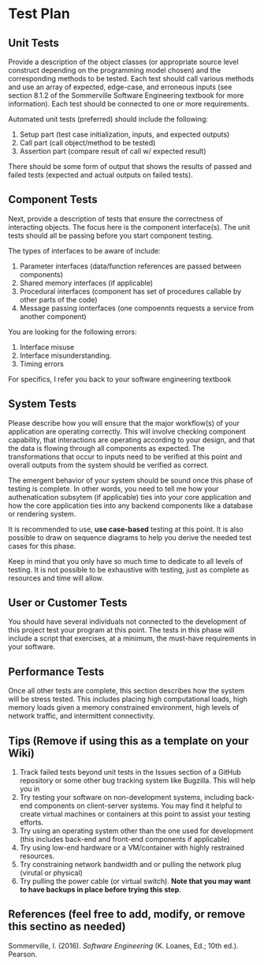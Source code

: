 # Test Plan

## Unit Tests
Provide a description of the object classes (or appropriate source level construct depending on the programming model chosen) and the corresponding methods to be tested. Each test should call various methods and use an array of expected, edge-case, and erroneous inputs (see section 8.1.2 of the Sommerville Software Engineering textbook for more information). Each test should be connected to one or more requirements.

Automated unit tests (preferred) should include the following:

1. Setup part (test case initialization, inputs, and expected outputs)
2. Call part (call object/method to be tested)
3. Assertion part (compare result of call w/ expected result)

There should be some form of output that shows the results of passed and failed tests (expected and actual outputs on failed tests).

## Component Tests
Next, provide a description of tests that ensure the correctness of interacting objects. The focus here is the component interface(s). The unit tests should all be passing before you start component testing. 

The types of interfaces to be aware of include:
1. Parameter interfaces (data/function references are passed between components)
2. Shared memory interfaces (if applicable)
3. Procedural interfaces (component has set of procedures callable by other parts of the code)
4. Message passing ionterfaces (one compoennts requests a service from another component)

You are looking for the following errors:
1. Interface misuse
2. Interface misunderstanding. 
3. Timing errors

For specifics, I refer you back to your software engineering textbook

## System Tests
Please describe how you will ensure that the major workflow(s) of your application are operating correctly. This will involve checking component capability, that interactions are operating according to your design, and that the data is flowing through all components as expected. The transformations that occur to inputs need to be verified at this point and overall outputs from the system should be verified as correct. 

The emergent behavior of your system should be sound once this phase of testing is complete. In other words, you need to tell me how your authenatication subsytem (if applicable) ties into your core application and how the core application ties into any backend components like a database or rendering system. 

It is recommended to use, **use case-based** testing at this point. It is also possible to draw on sequence diagrams to help you derive the needed test cases for this phase. 

Keep in mind that you only have so much time to dedicate to all levels of testing. It is not possible to be exhaustive with testing, just as complete as resources and time will allow. 

## User or Customer Tests

You should have several individuals not connected to the development of this project test your program at this point. The tests in this phase will include a script that exercises, at a minimum, the must-have requirements in your software. 

## Performance Tests
Once all other tests are complete, this section describes how the system will be stress tested. This includes placing high computational loads, high memory loads given a memory constrained environment, high levels of network traffic, and intermittent connectivity. 

## Tips (Remove if using this as a template on your Wiki)

1. Track failed tests beyond unit tests in the Issues section of a GitHub repository or some other bug tracking system like Bugzilla. This will help you in 
2. Try testing your software on non-development systems, including back-end components on client-server systems. You may find it helpful to create virtual machines or containers at this point to assist your testing efforts. 
3. Try using an operating system other than the one used for development (this includes back-end and front-end components if applicable)
4. Try using low-end hardware or a VM/container with highly restrained resources.
5. Try constraining network bandwidth and or pulling the network plug (virutal or physical)
6. Try pulling the power cable (or virtual switch). **Note that you may want to have backups in place before trying this step**. 

## References (feel free to add, modify, or remove this sectino as needed)
Sommerville, I. (2016). *Software Engineering* (K. Loanes, Ed.; 10th ed.). Pearson.
